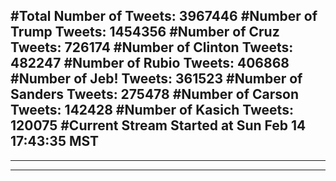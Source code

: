 #Total Number of Tweets: 3967446 
#Number of Trump Tweets: 1454356
#Number of Cruz Tweets: 726174
#Number of Clinton Tweets: 482247
#Number of Rubio Tweets: 406868
#Number of Jeb! Tweets: 361523
#Number of Sanders Tweets: 275478
#Number of Carson Tweets: 142428
#Number of Kasich Tweets: 120075
#Current Stream Started at Sun Feb 14 17:43:35 MST
---
---
---
